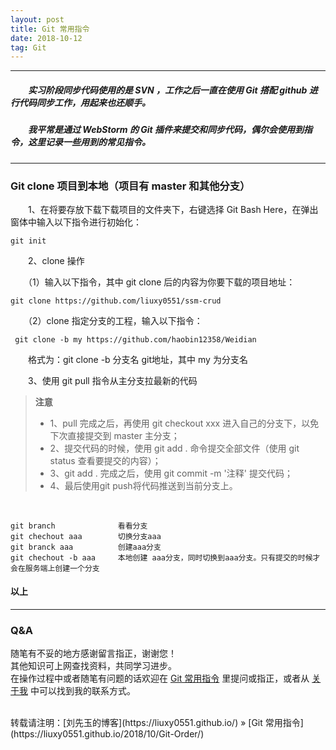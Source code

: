 ```yaml
---
layout: post
title: Git 常用指令
date: 2018-10-12
tag: Git
---
```


___
##### 　　实习阶段同步代码使用的是 SVN ，工作之后一直在使用 Git 搭配 github 进行代码同步工作，用起来也还顺手。

##### 　　我平常是通过 WebStorm 的 Git 插件来提交和同步代码，偶尔会使用到指令，这里记录一些用到的常见指令。

___

### Git clone 项目到本地（项目有 master 和其他分支）

　　1、在将要存放下载下载项目的文件夹下，右键选择 Git Bash Here，在弹出窗体中输入以下指令进行初始化：

    git init

　　2、clone 操作

　　（1）输入以下指令，其中 git clone 后的内容为你要下载的项目地址：

    git clone https://github.com/liuxy0551/ssm-crud

　　（2）clone 指定分支的工程，输入以下指令：

     git clone -b my https://github.com/haobin12358/Weidian
     
　　格式为：git clone -b 分支名 git地址，其中 my 为分支名

　　3、使用 git pull 指令从主分支拉最新的代码

>**注意**
>* 1、pull 完成之后，再使用 git checkout xxx 进入自己的分支下，以免下次直接提交到 master 主分支；
>* 2、提交代码的时候，使用 git add . 命令提交全部文件（使用 git status 查看要提交的内容）；
>* 3、git add . 完成之后，使用 git commit -m '注释' 提交代码；
>* 4、最后使用git push将代码推送到当前分支上。

<br>

    git branch              看看分支 
    git chechout aaa        切换分支aaa 
    git branck aaa          创建aaa分支 
    git chechout -b aaa     本地创建 aaa分支，同时切换到aaa分支。只有提交的时候才会在服务端上创建一个分支


#### 以上

___
### Q&A

随笔有不妥的地方感谢留言指正，谢谢您！  
其他知识可上网查找资料，共同学习进步。  
在操作过程中或者随笔有问题的话欢迎在 [Git 常用指令](https://liuxy0551.github.io/2018/10/Git-Order/) 里提问或指正，或者从 [关于我](https://liuxy0551.github.io/about/) 中可以找到我的联系方式。


<br>
转载请注明：[刘先玉的博客](https://liuxy0551.github.io/) » [Git 常用指令](https://liuxy0551.github.io/2018/10/Git-Order/)
